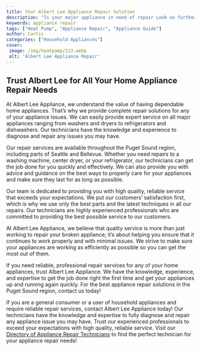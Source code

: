 ```yaml
---
title: Your Albert Lee Appliance Repair Solution
description: "Is your major appliance in need of repair Look no further than Albert Lee Appliance- the Seattle areas leading repair service They provide fast and reliable repair solutions for all your home appliance needs"
keywords: appliance repair
tags: ["Heat Pump", "Appliance Repair", "Appliance Guide"]
author: Curtis
categories: ["Household Appliances"]
cover: 
 image: /img/heatpump/213.webp
 alt: 'Albert Lee Appliance Repair'
---
```

## Trust Albert Lee for All Your Home Appliance Repair Needs 
At Albert Lee Appliance, we understand the value of having dependable home appliances. That’s why we provide complete repair solutions for any of your appliance issues. We can easily provide expert service on all major appliances ranging from washers and dryers to refrigerators and dishwashers. Our technicians have the knowledge and experience to diagnose and repair any issues you may have. 

Our repair services are available throughout the Puget Sound region, including parts of Seattle and Bellevue. Whether you need repairs to a washing machine, center dryer, or your refrigerator, our technicians can get the job done for you quickly and effectively. We can also provide you with advice and guidance on the best ways to properly care for your appliances and make sure they last for as long as possible. 

Our team is dedicated to providing you with high quality, reliable service that exceeds your expectations. We put our customers’ satisfaction first, which is why we use only the best parts and the latest techniques in all our repairs. Our technicians are highly experienced professionals who are committed to providing the best possible service to our customers. 

At Albert Lee Appliance, we believe that quality service is more than just working to repair your broken appliance; it’s about helping you ensure that it continues to work properly and with minimal issues. We strive to make sure your appliances are working as efficiently as possible so you can get the most out of them. 

If you need reliable, professional repair services for any of your home appliances, trust Albert Lee Appliance. We have the knowledge, experience, and expertise to get the job done right the first time and get your appliances up and running again quickly. For the best appliance repair solutions in the Puget Sound region, contact us today! 

If you are a general consumer or a user of household appliances and require reliable repair services, contact Albert Lee Appliance today! Our technicians have the knowledge and expertise to fully diagnose and repair any appliance issue you may have. Trust our experienced professionals to exceed your expectations with high quality, reliable service. Visit our [Directory of Appliance Repair Technicians](./pages/appliance-repair-technicians) to find the perfect technician for your appliance repair needs!
